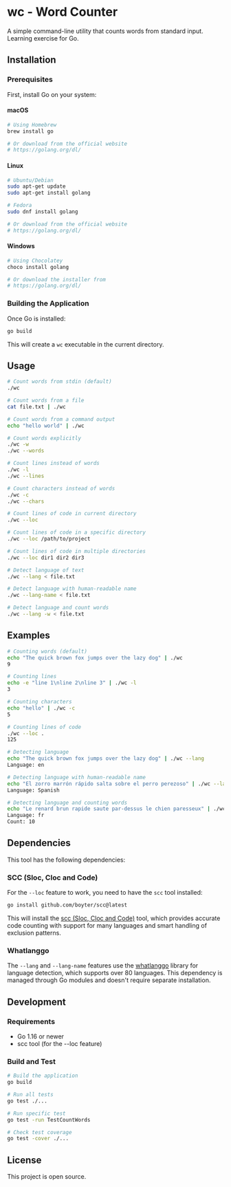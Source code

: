 # wc - Word Counter

A simple command-line utility that counts words from standard input. Learning
exercise for Go.

## Installation

### Prerequisites

First, install Go on your system:

#### macOS
```bash
# Using Homebrew
brew install go

# Or download from the official website
# https://golang.org/dl/
```

#### Linux
```bash
# Ubuntu/Debian
sudo apt-get update
sudo apt-get install golang

# Fedora
sudo dnf install golang

# Or download from the official website
# https://golang.org/dl/
```

#### Windows
```bash
# Using Chocolatey
choco install golang

# Or download the installer from
# https://golang.org/dl/
```

### Building the Application
Once Go is installed:

```bash
go build
```

This will create a `wc` executable in the current directory.

## Usage

```bash
# Count words from stdin (default)
./wc

# Count words from a file
cat file.txt | ./wc

# Count words from a command output
echo "hello world" | ./wc

# Count words explicitly
./wc -w
./wc --words

# Count lines instead of words
./wc -l
./wc --lines

# Count characters instead of words
./wc -c
./wc --chars

# Count lines of code in current directory
./wc --loc

# Count lines of code in a specific directory
./wc --loc /path/to/project

# Count lines of code in multiple directories
./wc --loc dir1 dir2 dir3

# Detect language of text
./wc --lang < file.txt

# Detect language with human-readable name
./wc --lang-name < file.txt

# Detect language and count words
./wc --lang -w < file.txt
```

## Examples

```bash
# Counting words (default)
echo "The quick brown fox jumps over the lazy dog" | ./wc
9

# Counting lines
echo -e "line 1\nline 2\nline 3" | ./wc -l
3

# Counting characters
echo "hello" | ./wc -c
5

# Counting lines of code
./wc --loc .
125

# Detecting language
echo "The quick brown fox jumps over the lazy dog" | ./wc --lang
Language: en

# Detecting language with human-readable name
echo "El zorro marrón rápido salta sobre el perro perezoso" | ./wc --lang-name
Language: Spanish

# Detecting language and counting words
echo "Le renard brun rapide saute par-dessus le chien paresseux" | ./wc --lang -w
Language: fr
Count: 10
```

## Dependencies

This tool has the following dependencies:

### SCC (Sloc, Cloc and Code)

For the `--loc` feature to work, you need to have the `scc` tool installed:

```bash
go install github.com/boyter/scc@latest
```

This will install the [scc (Sloc, Cloc and Code)](https://github.com/boyter/scc) tool, which provides accurate code counting with support for many languages and smart handling of exclusion patterns.

### Whatlanggo

The `--lang` and `--lang-name` features use the [whatlanggo](https://github.com/abadojack/whatlanggo) library for language detection, which supports over 80 languages. This dependency is managed through Go modules and doesn't require separate installation.

## Development

### Requirements
- Go 1.16 or newer
- scc tool (for the --loc feature)

### Build and Test

```bash
# Build the application
go build

# Run all tests
go test ./...

# Run specific test
go test -run TestCountWords

# Check test coverage
go test -cover ./...
```

## License

This project is open source.
